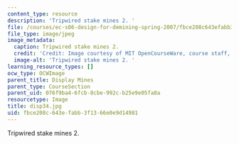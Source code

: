 ```yaml
---
content_type: resource
description: 'Tripwired stake mines 2. '
file: /courses/ec-s06-design-for-demining-spring-2007/fbce208c643efabb3f1366e0e9d14981_disp34.jpg
file_type: image/jpeg
image_metadata:
  caption: Tripwired stake mines 2.
  credit: 'Credit: Image courtesy of MIT OpenCourseWare, course staff, and students.'
  image-alt: 'Tripwired stake mines 2. '
learning_resource_types: []
ocw_type: OCWImage
parent_title: Display Mines
parent_type: CourseSection
parent_uid: 076f9ba4-6fcb-8cbe-992c-b25e9e05fa8a
resourcetype: Image
title: disp34.jpg
uid: fbce208c-643e-fabb-3f13-66e0e9d14981
---
```

Tripwired stake mines 2. 

